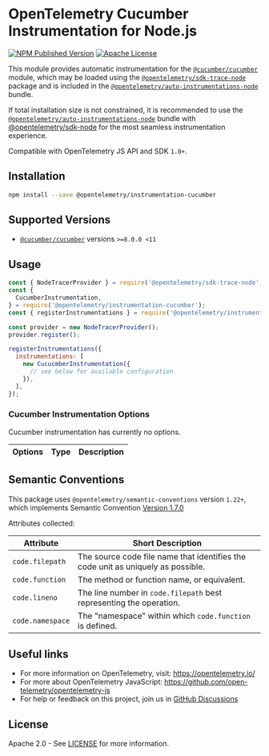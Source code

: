 # OpenTelemetry Cucumber Instrumentation for Node.js

[![NPM Published Version][npm-img]][npm-url]
[![Apache License][license-image]][license-image]

This module provides automatic instrumentation for the [`@cucumber/cucumber`](https://www.npmjs.com/package/@cucumber/cucumber) module, which may be loaded using the [`@opentelemetry/sdk-trace-node`](https://github.com/open-telemetry/opentelemetry-js/tree/main/packages/opentelemetry-sdk-trace-node) package and is included in the [`@opentelemetry/auto-instrumentations-node`](https://www.npmjs.com/package/@opentelemetry/auto-instrumentations-node) bundle.

If total installation size is not constrained, it is recommended to use the [`@opentelemetry/auto-instrumentations-node`](https://www.npmjs.com/package/@opentelemetry/auto-instrumentations-node) bundle with [@opentelemetry/sdk-node](`https://www.npmjs.com/package/@opentelemetry/sdk-node`) for the most seamless instrumentation experience.

Compatible with OpenTelemetry JS API and SDK `1.0+`.

## Installation

```bash
npm install --save @opentelemetry/instrumentation-cucumber
```

## Supported Versions

- [`@cucumber/cucumber`](https://www.npmjs.com/package/@cucumber/cucumber) versions `>=8.0.0 <11`

## Usage

```js
const { NodeTracerProvider } = require('@opentelemetry/sdk-trace-node');
const {
  CucumberInstrumentation,
} = require('@opentelemetry/instrumentation-cucumber');
const { registerInstrumentations } = require('@opentelemetry/instrumentation');

const provider = new NodeTracerProvider();
provider.register();

registerInstrumentations({
  instrumentations: [
    new CucucmberInstrumentation({
      // see below for available configuration
    }),
  ],
});
```

### Cucumber Instrumentation Options

Cucumber instrumentation has currently no options.

| Options | Type | Description |
| ------- | ---- | ----------- |

## Semantic Conventions

This package uses `@opentelemetry/semantic-conventions` version `1.22+`, which implements Semantic Convention [Version 1.7.0](https://github.com/open-telemetry/opentelemetry-specification/blob/v1.7.0/semantic_conventions/README.md)

Attributes collected:

| Attribute        | Short Description                                                                |
| ---------------- | -------------------------------------------------------------------------------- |
| `code.filepath`  | The source code file name that identifies the code unit as uniquely as possible. |
| `code.function`  | The method or function name, or equivalent.                                      |
| `code.lineno`    | The line number in `code.filepath` best representing the operation.              |
| `code.namespace` | The "namespace" within which `code.function` is defined.                         |

## Useful links

- For more information on OpenTelemetry, visit: <https://opentelemetry.io/>
- For more about OpenTelemetry JavaScript: <https://github.com/open-telemetry/opentelemetry-js>
- For help or feedback on this project, join us in [GitHub Discussions][discussions-url]

## License

Apache 2.0 - See [LICENSE][license-url] for more information.

[discussions-url]: https://github.com/open-telemetry/opentelemetry-js/discussions
[license-url]: https://github.com/open-telemetry/opentelemetry-js-contrib/blob/main/LICENSE
[license-image]: https://img.shields.io/badge/license-Apache_2.0-green.svg?style=flat
[npm-url]: https://www.npmjs.com/package/@opentelemetry/instrumentation-cucumber
[npm-img]: https://badge.fury.io/js/%40opentelemetry%2Finstrumentation-cucumber.svg
